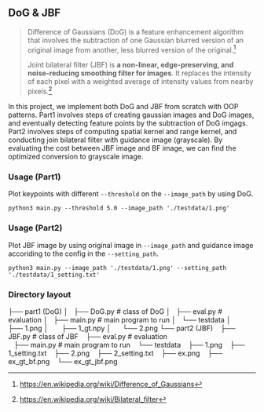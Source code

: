 ## DoG & JBF

> Difference of Gaussians (DoG) is a feature enhancement algorithm that involves the subtraction of one Gaussian blurred version of an original image from another, less blurred version of the original.[^1]
>
> Joint bilateral filter (JBF) is **a non-linear, edge-preserving, and noise-reducing smoothing filter for images**. It replaces the intensity of each pixel with a weighted average of intensity values from nearby pixels.[^2]
> [^1]: https://en.wikipedia.org/wiki/Difference_of_Gaussians
> [^2]: https://en.wikipedia.org/wiki/Bilateral_filter

In this project, we implement both DoG and JBF from scratch with OOP patterns. Part1 involves steps of creating gaussian images and DoG images, and eventually detecting feature points by the subtraction of DoG imgags. Part2 involves steps of computing spatial kernel and range kernel, and conducting join bilateral filter with guidance image (grayscale). By evaluating the cost between JBF image and BF image, we can find the optimized conversion to grayscale image.


### Usage (Part1)

Plot keypoints with different `--threshold` on the `--image_path` by using DoG.

`python3 main.py --threshold 5.0 --image_path './testdata/1.png'`

### Usage (Part2)

Plot JBF image by using original image in `--image_path` and guidance image accoriding to the config in the `--setting_path`.

`python3 main.py --image_path './testdata/1.png' --setting_path './testdata/1_setting.txt'`

### Directory layout

├── part1 (DoG)
│   ├── DoG.py              # class of DoG
│   ├── eval.py             # evaluation
│   ├── main.py             # main program to run
│   └── testdata
│       ├── 1.png
│       ├── 1_gt.npy
│       └── 2.png
└── part2 (JBF)
    ├── JBF.py              # class of JBF
    ├── eval.py             # evaluation         
    ├── main.py             # main program to run
    └── testdata
        ├── 1.png
        ├── 1_setting.txt
        ├── 2.png
        ├── 2_setting.txt
        ├── ex.png
        ├── ex_gt_bf.png
        └── ex_gt_jbf.png